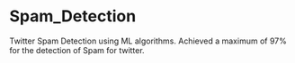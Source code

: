 # Spam_Detection
Twitter Spam Detection using ML algorithms.
Achieved a maximum of 97% for the detection of Spam for twitter.
